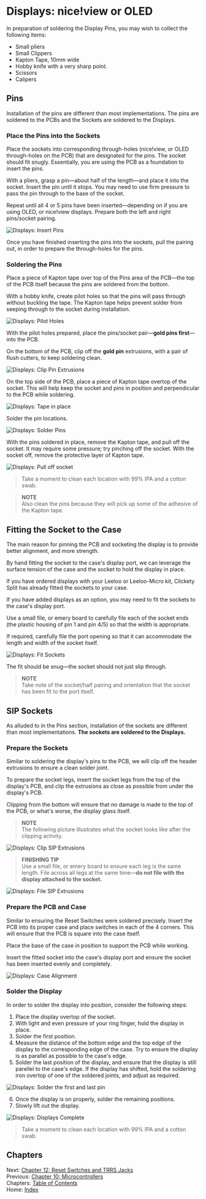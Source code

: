 # Displays: nice!view or OLED
In preparation of soldering the Display Pins, you may wish to collect the following items:

* Small pliers
* Small Clippers
* Kapton Tape, 10mm wide
* Hobby knife with a very sharp point.
* Scissors
* Calipers

## Pins
Installation of the pins are different than most implementations.  The pins are soldered to the PCBs and the Sockets are soldered to the Displays.

### Place the Pins into the Sockets
Place the sockets into corresponding through-holes (nice!view, or OLED through-holes on the PCB) that are designated for the pins.  The socket should fit snugly.  Essentially, you are using the PCB as a foundation to insert the pins.

With a pliers, grasp a pin—about half of the length—and place it into the socket.  Insert the pin until it stops.  You may need to use firm pressure to pass the pin through to the base of the socket.

Repeat until all 4 or 5 pins have been inserted—depending on if you are using OLED, or nice!view displays.  Prepare both the left and right pins/socket pairing.

![Displays: Insert Pins](images/11-displays-insert-pins.png)

Once you have finished inserting the pins into the sockets, pull the pairing out, in order to prepare the through-holes for the pins.

### Soldering the Pins
Place a piece of Kapton tape over top of the Pins area of the PCB—the top of the PCB itself because the pins are soldered from the bottom.

With a hobby knife, create pilot holes so that the pins will pass through without buckling the tape.  The Kapton tape helps prevent solder from seeping through to the socket during installation.

![Displays: Pilot Holes](images/11-displays-pilot-holes.png)

With the pilot holes prepared, place the pins/socket pair—**gold pins first**—into the PCB.

On the bottom of the PCB, clip off the **gold pin** extrusions, with a pair of flush cutters, to keep soldering clean.

![Displays: Clip Pin Extrusions](images/11-displays-clip-extrusions.png)

On the top side of the PCB, place a piece of Kapton tape overtop of the socket.  This will help keep the socket and pins in position and perpendicular to the PCB while soldering.

![Displays: Tape in place](images/11-displays-tape-in-place.png)

Solder the pin locations.

![Displays: Solder Pins](images/11-displays-solder-pins.png)

With the pins soldered in place, remove the Kapton tape, and pull off the socket.  It may require some pressure; try pinching off the socket.  With the socket off, remove the protective layer of Kapton tape.

![Displays: Pull off socket](images/11-displays-pull-off-socket.png)

> Take a moment to clean each location with 99% IPA and a cotton swab.

> **NOTE** \
> Also clean the pins because they will pick up some of the adhesive of the Kapton tape.

## Fitting the Socket to the Case
The main reason for pinning the PCB and socketing the display is to provide better alignment, and more strength.

By hand fitting the socket to the case's display port, we can leverage the surface tension of the case and the socket to hold the display in place.

If you have ordered displays with your Leeloo or Leeloo-Micro kit, Clickety Split has already fitted the sockets to your case.

If you have added displays as an option, you may need to fit the sockets to the case's display port.

Use a small file, or emery board to carefully file each of the socket ends (the plastic housing of pin 1 and pin 4/5) so that the width is appropriate.

If required, carefully file the port opening so that it can accommodate the length and width of the socket itself.

![Displays: Fit Sockets](images/11-displays-fit-sockets.png)

The fit should be snug—the socket should not just slip through.

> **NOTE** \
> Take note of the socket/half pairing and orientation that the socket has been fit to the port itself.

## SIP Sockets
As alluded to in the Pins section, installation of the sockets are different than most implementations.  **The sockets are soldered to the Displays.**

### Prepare the Sockets
Similar to soldering the display's pins to the PCB, we will clip off the header extrusions to ensure a clean solder joint.

To prepare the socket legs, insert the socket legs from the top of the display's PCB, and clip the extrusions as close as possible from under the display's PCB.

Clipping from the bottom will ensure that no damage is made to the top of the PCB, or what's worse, the display glass itself.

> **NOTE** \
> The following picture illustrates what the socket looks like after the clipping activity.

![Displays: Clip SIP Extrusions](images/11-displays-clip-sip-extrusions.png)

> **FINISHING TIP** \
> Use a small file, or emery board to ensure each leg is the same length.  File across all legs at the same time—**do not file with the display attached to the socket.**

![Displays: File SIP Extrusions](images/11-displays-file-extrusions.png)

### Prepare the PCB and Case
Similar to ensuring the Reset Switches were soldered precisely.  Insert the PCB into its proper case and place switches in each of the 4 corners.  This will ensure that the PCB is square into the case itself.

Place the base of the case in position to support the PCB while working.

Insert the fitted socket into the case's display port and ensure the socket has been inserted evenly and completely.

![Displays: Case Alignment](images/11-displays-case-alignment.png)

### Solder the Display
In order to solder the display into position, consider the following steps:

1. Place the display overtop of the socket.
2. With light and even pressure of your ring finger, hold the display in place.
3. Solder the first position.
4. Measure the distance of the bottom edge and the top edge of the display to the corresponding edge of the case.  Try to ensure the display is as parallel as possible to the case's edge.
5. Solder the last position of the display, and ensure that the display is still parellel to the case's edge.  If the display has shifted, hold the soldering iron overtop of one of the soldered joints, and adjust as required.

![Displays: Solder the first and last pin](images/11-displays-solder-first-last.png)

6. Once the display is on properly, solder the remaining positions.
7. Slowly lift out the display.

![Displays: Displays Complete](images/11-displays-complete.png)

> Take a moment to clean each location with 99% IPA and a cotton swab.

## Chapters
Next: [Chapter 12: Reset Switches and TRRS Jacks](12-Reset-TRRS.md) \
Previous: [Chapter 10: Microcontrollers](10-Microcontrollers.md) \
Chapters: [Table of Contents](README.md) \
Home: [Index](/README.md)
